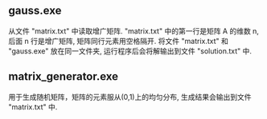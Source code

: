 ## gauss.exe

从文件 "matrix.txt" 中读取增广矩阵. "matrix.txt" 中的第一行是矩阵 A 的维数 n, 后面 n 行是增广矩阵, 矩阵同行元素用空格隔开. 将文件 "matrix.txt" 和 "gauss.exe" 放在同一文件夹, 运行程序后会将解输出到文件 "solution.txt" 中.

## matrix_generator.exe

用于生成随机矩阵，矩阵的元素服从(0,1)上的均匀分布, 生成结果会输出到文件 "matrix.txt" 中.

